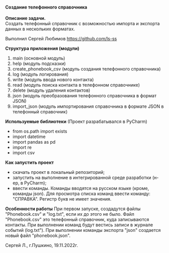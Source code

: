 #### **Создание телефонного справочника**

**Описание задачи.**  
Создать телефонный справочник с возможностью импорта и экспорта данных в нескольких форматах.  

Выполнил Сергей Любимов https://github.com/ls-ss

**Структура приложения (модули)**

1. main (основной модуль)
2. help (модуль подсказки)
3. create_phonebook_csv (модуль создания телефонного справочника)
4. log (модуль логирования)
5. write (модуль ввода нового контакта) 
6. read (модуль поиска контакта в телефонном справочнике)
7. delete (модуль удаления контактов)
8. json (модуль преобразования телефонного справочника в формат JSON)
9. import_json (модуль импортирования справочника в формате JSON в телефонный справочник)

**Используемые библиотеки**
(Проект разрабатывался в PyCharm)
- from os.path import exists
- import datetime
- import pandas as pd
- import re
- import csv

**Как запустить проект**
- скачать проект в локальный репозиторий;
- запустить на выполнение в интегрированной среде разработки (н-ер, в PyCharm);
- ввести команды. Команды вводятся на русском языке (кроме, команды json). 
    Для просмотра списка команд ввести команду: "СПРАВКА". Регистр букв не имеет значения.

**Особенности работы**
При первом запуске, создадутся файлы "Phonebook.csv" и "log.txt", если их до этого не было.
Файл "Phonebook.csv" это телефонный справочник, куда записываются контакты.
При выполнении команд будут вестись записи в журнале событий (log.txt").
При выполнении команды экспорта "json" создается новый файл "phonebook.json".


Сергей Л., г.Пушкино, 19.11.2022г.